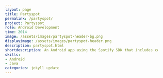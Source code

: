 ```yaml
---
layout: page
title: Partyspot
permalink: /partyspot/
project: Partyspot
role: Android Development
time: 2014
image: /assets/images/partyspot-header-bg.png
displayimage: /assets/images/partyspot-header.png
description: partyspot.html
shortdescription: An Android app using the Spotify SDK that includes collaborative playlists and music synchronization.
skills:
- Android
- Java
categories: jekyll update
---
```

